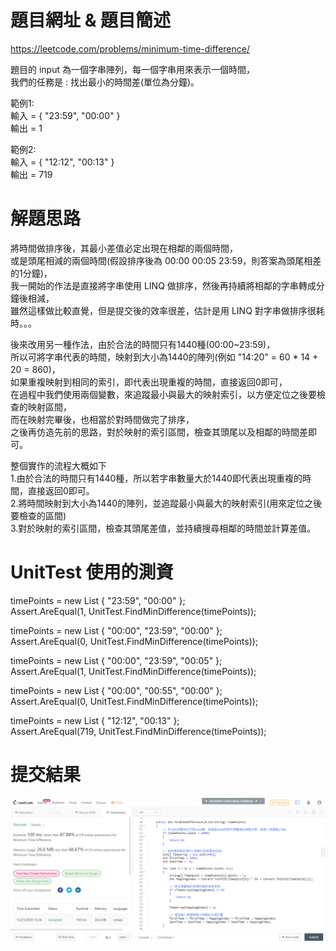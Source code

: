 # 題目網址 & 題目簡述  
https://leetcode.com/problems/minimum-time-difference/  
  
題目的 input 為一個字串陣列，每一個字串用來表示一個時間，  
我們的任務是 : 找出最小的時間差(單位為分鐘)。  
  
範例1:  
輸入 = { "23:59", "00:00" }  
輸出 = 1  
  
範例2:  
輸入 = { "12:12", "00:13" }  
輸出 = 719  
  
# 解題思路  
將時間做排序後，其最小差值必定出現在相鄰的兩個時間，  
或是頭尾相減的兩個時間(假設排序後為 00:00 00:05 23:59，則答案為頭尾相差的1分鐘)，  
我一開始的作法是直接將字串使用 LINQ 做排序，然後再持續將相鄰的字串轉成分鐘後相減，  
雖然這樣做比較直覺，但是提交後的效率很差，估計是用 LINQ 對字串做排序很耗時。。。  
  
後來改用另一種作法，由於合法的時間只有1440種(00:00~23:59)，  
所以可將字串代表的時間，映射到大小為1440的陣列(例如 "14:20" = 60 * 14 + 20 = 860)，  
如果重複映射到相同的索引，即代表出現重複的時間，直接返回0即可，  
在過程中我們使用兩個變數，來追蹤最小與最大的映射索引，以方便定位之後要檢查的映射區間，  
而在映射完畢後，也相當於對時間做完了排序，  
之後再仿造先前的思路，對於映射的索引區間，檢查其頭尾以及相鄰的時間差即可。  
  
整個實作的流程大概如下  
1.由於合法的時間只有1440種，所以若字串數量大於1440即代表出現重複的時間，直接返回0即可。  
2.將時間映射到大小為1440的陣列，並追蹤最小與最大的映射索引(用來定位之後要檢查的區間)  
3.對於映射的索引區間，檢查其頭尾差值，並持續搜尋相鄰的時間並計算差值。  
  
# UnitTest 使用的測資  
timePoints = new List<string> { "23:59", "00:00" };  
Assert.AreEqual(1, UnitTest.FindMinDifference(timePoints));  
  
timePoints = new List<string> { "00:00", "23:59", "00:00" };  
Assert.AreEqual(0, UnitTest.FindMinDifference(timePoints));  
  
timePoints = new List<string> { "00:00", "23:59", "00:05" };  
Assert.AreEqual(1, UnitTest.FindMinDifference(timePoints));  
  
timePoints = new List<string> { "00:00", "00:55", "00:00" };  
Assert.AreEqual(0, UnitTest.FindMinDifference(timePoints));  
  
timePoints = new List<string> { "12:12", "00:13" };  
Assert.AreEqual(719, UnitTest.FindMinDifference(timePoints));  
  
# 提交結果  
![image](https://raw.githubusercontent.com/Jacky20200711/LeetCode/master/Q539(Minimum%20Time%20Difference)/SuccessShot.PNG)  
&emsp;  
&emsp;  
